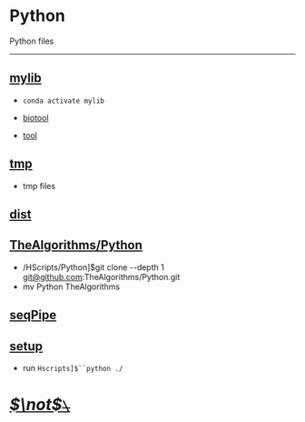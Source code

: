<!--
 * @Date: 2020-10-02 20:40:15
 * @LastEditors: Hwrn
 * @LastEditTime: 2020-10-24 11:28:51
 * @FilePath: /HScripts/Python/README.md
 * @Description:
-->
Python
===
Python files

---
## [mylib](mylib/__init__.py)
- `conda activate mylib`

- [biotool](mylib/biotool/__init__.py)
- [tool](mylib/tool/__init__.py)

## [tmp](tmp/__init__.py)
- tmp files

## [dist](dist/README.md)

## [TheAlgorithms/Python](TheAlgorithms/README.md)
- /HScripts/Python]$git clone --depth 1 git@github.com:TheAlgorithms/Python.git
- mv Python TheAlgorithms

## [seqPipe](seqPipe/__init__.py)

## [setup](setup.py)
- run `Hscripts]$``python ./`


# [***$\not$<!-- @Hwrn -->*~~`\`~~**](../README.md)
